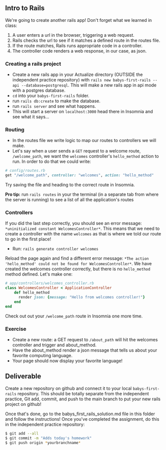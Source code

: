 ## Intro to Rails

We're going to create another rails app! Don't forget what we learned in class:

1. A user enters a url in the browser, triggering a web request.
2. Rails checks the url to see if it matches a defined route in the routes file.
3. If the route matches, Rails runs appropriate code in a controller.
4. The controller code renders a web response, in our case, as json.

### Creating a rails project

- Create a new rails app in your Actualize directory (OUTSIDE the independent practice repository) with `rails new babys-first-rails --api --database=postgresql`. This will make a new rails app in api mode with a postgres database.
- `cd` into your `babys-first-rails` folder.
- run `rails db:create` to make the database.
- run `rails server` and see what happens.
- This will start a server on `localhost:3000` head there in Insomnia and see what it says...

### Routing

- In the routes file we write logic to map our routes to controllers we will make.
- Let's say when a user sends a `GET` request to a welcome route, `/welcome_path`, we want the `welcomes` controller's `hello_method` action to run. In order to do that we could write:

```ruby
# config/routes.rb
get "/welcome_path", controller: "welcomes", action: "hello_method"
```

Try saving the file and heading to the correct route in Insomnia.

**Pro tip:** run `rails routes` in your the terminal (in a separate tab from where the server is running) to see a list of all the application's routes

### Controllers

If you did the last step correctly, you should see an error message: `*uninitialized constant WelcomesController*`. This means that we need to create a controller with the name `welcomes` as that is where we told our route to go in the first place!

- Run: `rails generate controller welcomes`

Reload the page again and find a different error message: `*The action 'hello_method' could not be found for WelcomesController*`. We have created the welcomes controller correctly, but there is no `hello_method` method defined. Let's make one:

```ruby
# app/controllers/welcomes_controller.rb
class WelcomesController < ApplicationController
    def hello_method
      render json: {message: "Hello from welcomes controller!"}
    end
end
```

Check out out your `/welcome_path` route in Insomnia one more time.

### Exercise

- Create a new route: a GET request to `/about_path` will hit the welcomes controller and trigger and about_method.
- Have the about_method render a json message that tells us about your favorite computing language.
- Your page should now display your favorite language!

## Deliverable

Create a new repository on github and connect it to your local `babys-first-rails` repository. This should be totally separate from the independent practice, Git add, commit, and push to the main branch to put your new rails project on github!

Once that's done, go to the babys_first_rails_solution.md file in this folder and follow the instructions! Once you've completed the assignment, do this in the independent practice repository:

```bash
$ git add --all
$ git commit -m "Adds today's homework"
$ git push origin *yourbranchname*
```
